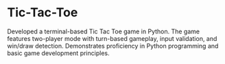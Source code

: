 # Tic-Tac-Toe
Developed a terminal-based Tic Tac Toe game in Python. The game features two-player mode with turn-based gameplay, input validation, and win/draw detection. Demonstrates proficiency in Python programming and basic game development principles.
